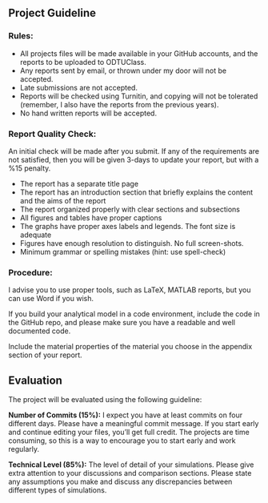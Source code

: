 ## Project Guideline

### Rules:

- All projects files will be made available in your GitHub accounts, and the reports to be uploaded to ODTUClass.
- Any reports sent by email, or thrown under my door will not be accepted.
- Late submissions are not accepted.
- Reports will be checked using Turnitin, and copying will not be tolerated (remember, I also have the reports from the previous years).
- No hand written reports will be accepted.

### Report Quality Check:

An initial check will be made after you submit. If any of the requirements are not satisfied, then you will be given 3-days to update your report, but with a %15 penalty.

- The report has a separate title page
- The report has an introduction section that briefly explains the content and the aims of the report
- The report organized properly with clear sections and subsections
- All figures and tables have proper captions
- The graphs have proper axes labels and legends. The font size is adequate
- Figures have enough resolution to distinguish. No full screen-shots.
- Minimum grammar or spelling mistakes (hint: use spell-check)

### Procedure:

I advise you to use proper tools, such as LaTeX, MATLAB reports, but you can use Word if you wish. 

If you build your analytical model in a code environment, include the code in the GitHub repo, and please make sure you have a readable and well documented code.

Include the material properties of the material you choose in the appendix section of your report.

## Evaluation

The project will be evaluated using the following guideline:

**Number of Commits (15%):** I expect you have at least  commits on four different days. Please have a meaningful commit message.  If you start early and continue editing your files, you’ll get full credit. The projects are time consuming, so this is a way to encourage you to start early and work regularly. 

**Technical Level (85%):** The level of detail of your simulations. Please give extra attention to your discussions and comparison sections. Please state any assumptions you make and discuss any discrepancies  between different types of simulations.
